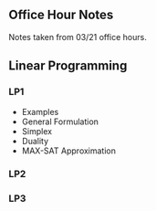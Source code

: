 ## Office Hour Notes 
Notes taken from 03/21 office hours. 

## Linear Programming

### LP1 
* Examples
* General Formulation
* Simplex
* Duality 
* MAX-SAT Approximation

### LP2

### LP3